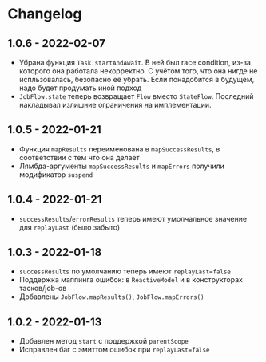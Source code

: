 # Changelog

## 1.0.6 - 2022-02-07
* Убрана функция `Task.startAndAwait`. В ней был race condition, из-за которого она работала некорректно.
  С учётом того, что она нигде не испльзовалась, безопасно её убрать. Если понадобится в будущем, надо 
  будет продумать иной подход
* `JobFlow.state` теперь возвращает `Flow` вместо `StateFlow`. Последний накладывал излишние ограничения
  на имплементации.

## 1.0.5 - 2022-01-21
* Функция `mapResults` переименована в `mapSuccessResults`, в соответствии с тем что она делает
* Лямбда-аргументы `mapSuccessResults` и `mapErrors` получили модификатор `suspend`

## 1.0.4 - 2022-01-21
* `successResults`/`errorResults` теперь имеют умолчальное значение для `replayLast` (было забыто)

## 1.0.3 - 2022-01-18

* `successResults` по умолчанию теперь имеют `replayLast=false`
* Поддержка маппинга ошибок: в `ReactiveModel` и в конструкторах тасков/job-ов
* Добавлены `JobFlow.mapResults()`, `JobFlow.mapErrors()`

## 1.0.2 - 2022-01-13

* Добавлен метод `start` с поддержкой `parentScope`
* Исправлен баг с эмиттом ошибок при `replayLast=false`
